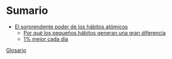 # Sumario

- [El sorprendente poder de los hábitos atómicos]()
    - [Por qué los pequeños hábitos generan una gran diferencia](./Capítulo-1/Por-qué-los-pequeños-hábitos-generan-una-gran-diferencia.md)
    - [1% mejor cada día](./Capítulo-1/1-mejor-cada-día.md)

[Glosario](./Glosario/Glosario.md)
